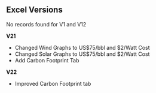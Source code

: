 ## Excel Versions

No records found for V1 and V12

**V21**
- Changed Wind Graphs to US$75/bbl and $2/Watt Cost
- Changed Solar Graphs to US$75/bbl and $2/Watt Cost
- Add Carbon Footprint Tab

**V22**
- Improved Carbon Footprint tab
